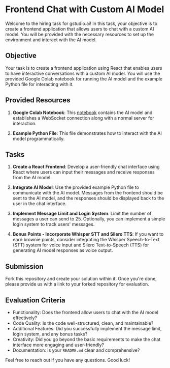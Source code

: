 # Frontend Chat with Custom AI Model

Welcome to the hiring task for gstudio.ai! In this task, your objective is to create a frontend application that allows users to chat with a custom AI model. You will be provided with the necessary resources to set up the environment and interact with the AI model.

## Objective

Your task is to create a frontend application using React that enables users to have interactive conversations with a custom AI model. You will use the provided Google Colab notebook for running the AI model and the example Python file for interacting with it.

## Provided Resources

1. **Google Colab Notebook**: This [notebook](https://colab.research.google.com/drive/1BkL7zYVYtn0JPYKMPJ0tJmK-zMtINx0P?usp=sharing) contains the AI model and establishes a WebSocket connection along with a normal server for interaction.

2. **Example Python File**: This file demonstrates how to interact with the AI model programmatically.

## Tasks

1. **Create a React Frontend**: Develop a user-friendly chat interface using React where users can input their messages and receive responses from the AI model.

2. **Integrate AI Model**: Use the provided example Python file to communicate with the AI model. Messages from the frontend should be sent to the AI model, and the responses should be displayed back to the user in the chat interface.

3. **Implement Message Limit and Login System**: Limit the number of messages a user can send to 25. Optionally, you can implement a simple login system to track users' messages.

4. **Bonus Points - Incorporate Whisper STT and Silero TTS**: If you want to earn brownie points, consider integrating the Whisper Speech-to-Text (STT) system for voice input and Silero Text-to-Speech (TTS) for generating AI model responses as voice output.

## Submission

Fork this repository and create your solution within it. Once you're done, please provide us with a link to your forked repository for evaluation.

## Evaluation Criteria

- Functionality: Does the frontend allow users to chat with the AI model effectively?
- Code Quality: Is the code well-structured, clean, and maintainable?
- Additional Features: Did you successfully implement the message limit, login system, and any bonus tasks?
- Creativity: Did you go beyond the basic requirements to make the chat interface more engaging and user-friendly?
- Documentation: Is your `README.md` clear and comprehensive?

Feel free to reach out if you have any questions. Good luck!
